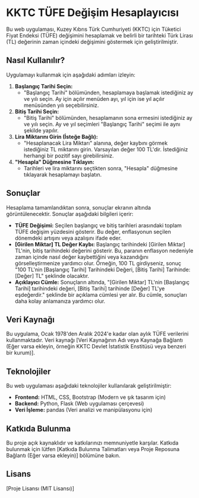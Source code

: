 # KKTC TÜFE Değişim Hesaplayıcısı

Bu web uygulaması, Kuzey Kıbrıs Türk Cumhuriyeti (KKTC) için Tüketici Fiyat Endeksi (TÜFE) değişimini hesaplamak ve belirli bir tarihteki Türk Lirası (TL) değerinin zaman içindeki değişimini göstermek için geliştirilmiştir.

## Nasıl Kullanılır?

Uygulamayı kullanmak için aşağıdaki adımları izleyin:

1.  **Başlangıç Tarihi Seçin:**
    *   "Başlangıç Tarihi" bölümünden, hesaplamaya başlamak istediğiniz ay ve yılı seçin. Ay için açılır menüden ayı, yıl için ise yıl açılır menüsünden yılı seçebilirsiniz.
2.  **Bitiş Tarihi Seçin:**
    *   "Bitiş Tarihi" bölümünden, hesaplamanın sona ermesini istediğiniz ay ve yılı seçin. Ay ve yıl seçimleri "Başlangıç Tarihi" seçimi ile aynı şekilde yapılır.
3.  **Lira Miktarını Girin (İsteğe Bağlı):**
    *   "Hesaplanacak Lira Miktarı" alanına, değer kaybını görmek istediğiniz TL miktarını girin. Varsayılan değer 100 TL'dir. İstediğiniz herhangi bir pozitif sayı girebilirsiniz.
4.  **"Hesapla" Düğmesine Tıklayın:**
    *   Tarihleri ve lira miktarını seçtikten sonra, "Hesapla" düğmesine tıklayarak hesaplamayı başlatın.

## Sonuçlar

Hesaplama tamamlandıktan sonra, sonuçlar ekranın altında görüntülenecektir. Sonuçlar aşağıdaki bilgileri içerir:

*   **TÜFE Değişimi:** Seçilen başlangıç ve bitiş tarihleri arasındaki toplam TÜFE değişim yüzdesini gösterir. Bu değer, enflasyonun seçilen dönemdeki artışını veya azalışını ifade eder.
*   **[Girilen Miktar] TL Değer Kaybı:** Başlangıç tarihindeki [Girilen Miktar] TL'nin, bitiş tarihindeki değerini gösterir. Bu, paranın enflasyon nedeniyle zaman içinde nasıl değer kaybettiğini veya kazandığını görselleştirmenize yardımcı olur. Örneğin, 100 TL girdiyseniz, sonuç "100 TL'nin [Başlangıç Tarihi] Tarihindeki Değeri, [Bitiş Tarihi] Tarihinde: [Değer] TL" şeklinde olacaktır.
*   **Açıklayıcı Cümle:** Sonuçların altında, "[Girilen Miktar] TL'nin [Başlangıç Tarihi] tarihindeki değeri, [Bitiş Tarihi] tarihinde [Değer] TL'ye eşdeğerdir." şeklinde bir açıklama cümlesi yer alır. Bu cümle, sonuçları daha kolay anlamanıza yardımcı olur.

## Veri Kaynağı

Bu uygulama, Ocak 1978'den Aralık 2024'e kadar olan aylık TÜFE verilerini kullanmaktadır. Veri kaynağı [Veri Kaynağının Adı veya Kaynağa Bağlantı (Eğer varsa ekleyin, örneğin KKTC Devlet İstatistik Enstitüsü veya benzeri bir kurum)].

## Teknolojiler

Bu web uygulaması aşağıdaki teknolojiler kullanılarak geliştirilmiştir:

*   **Frontend:** HTML, CSS, Bootstrap (Modern ve şık tasarım için)
*   **Backend:** Python, Flask (Web uygulaması çerçevesi)
*   **Veri İşleme:** pandas (Veri analizi ve manipülasyonu için)

## Katkıda Bulunma

Bu proje açık kaynaklıdır ve katkılarınızı memnuniyetle karşılar. Katkıda bulunmak için lütfen [Katkıda Bulunma Talimatları veya Proje Reposuna Bağlantı (Eğer varsa ekleyin)] bölümüne bakın.

## Lisans

[Proje Lisansı (MIT Lisansı)]
